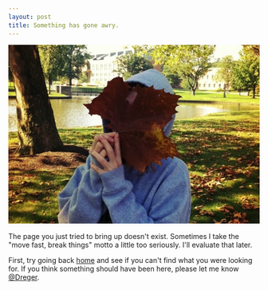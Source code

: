 ```yaml
---
layout: post
title: Something has gone awry. 
---
```

![uh oh](/assets/images/404.jpg)

The page you just tried to bring up doesn't exist. Sometimes I take the "move fast, break things" motto a little too seriously. I'll evaluate that later.

First, try going back [home](/) and see if you can't find what you were looking for. If you think something should have been here, please let me know [@Dreger](https://twitter.com/dreger). 
